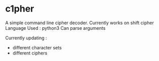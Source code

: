 # c1pher

A simple command line cipher decoder. Currently works on shift cipher
Language Used : python3
Can parse arguments

Currently updating : 
- different character sets
- different ciphers

